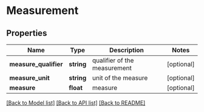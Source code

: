 # Measurement

## Properties
Name | Type | Description | Notes
------------ | ------------- | ------------- | -------------
**measure_qualifier** | **string** | qualifier of the measurement | [optional] 
**measure_unit** | **string** | unit of the measure | [optional] 
**measure** | **float** | measure | [optional] 

[[Back to Model list]](../../README.md#documentation-for-models) [[Back to API list]](../../README.md#documentation-for-api-endpoints) [[Back to README]](../../README.md)

